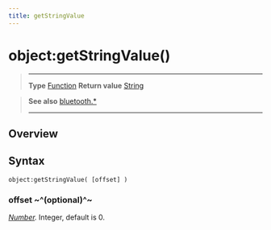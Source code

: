 ```yaml
---
title: getStringValue
---
```

# object:getStringValue()

> --------------------- ------------------------------------------------------------------------------------------
> __Type__              [Function](https://docs.coronalabs.com/api/type/Function.html)
> __Return value__      [String](https://docs.coronalabs.com/api/type/String.html)


> __See also__          [bluetooth.*](/plugin/bluetooth/)
> --------------------- ------------------------------------------------------------------------------------------

## Overview

## Syntax

	object:getStringValue( [offset] )

### offset ~^(optional)^~
_[Number](https://docs.coronalabs.com/api/type/Number.html)._ Integer, default is 0.